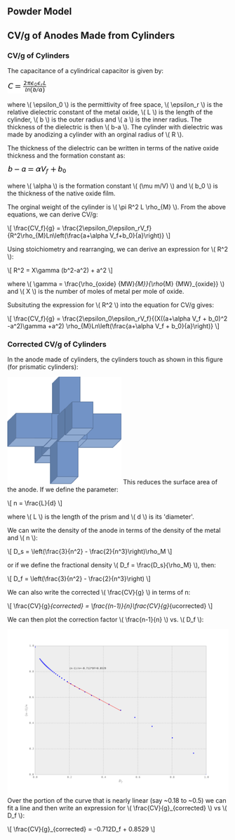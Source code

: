 ## Powder Model ##

## CV/g of Anodes Made from Cylinders ##

### CV/g of Cylinders ###

The capacitance of a cylindrical capacitor is given by:

![eq 1](./images/eq1.png)

where \\( \epsilon_0 \\) is the permittivity of free space, \\( \epsilon_r \\) is the relative dielectric constant of the metal oxide, \\( L \\) is the length of the cylinder, \\( b \\) is the outer radius and \\( a \\) is the inner radius. The thickness of the dielectric is then \\( b-a \\). The cylinder with dielectric was made by anodizing a cylinder with an orginal radius of \\( R \\).

The thickness of the dielectric can be written in terms of the native oxide thickness and the formation constant as:

![eq 2](./images/eq2.png)

where \\( \alpha \\) is the formation constant \\( (\mu m/V) \\) and \\( b_0 \\) is the thickness of the native oxide film.

The orginal weight of the cylinder is \\( \pi R^2 L \rho_{M} \\). From the above equations, we can derive CV/g:

\\[ \frac{CV_f}{g} = \frac{2\epsilon_0\epsilon_rV_f}{R^2\rho_{M}Ln\left(\frac{a+\alpha V_f+b_0}{a}\right)} \\]

Using stoichiometry and rearranging, we can derive an expression for \\( R^2 \\):

\\[ R^2 = X\gamma (b^2-a^2) + a^2 \\]

where \\( \gamma = \frac{\rho_{oxide} {MW}_{M}}{\rho_{M} {MW}_{oxide}} \\) and \\( X \\) is the number of moles of metal per mole of oxide.

Subsituting the expression for \\( R^2 \\) into the equation for CV/g gives:

\\[ \frac{CV_f}{g} = \frac{2\epsilon_0\epsilon_rV_f}{(X((a+\alpha V_f + b_0)^2 -a^2)\gamma +a^2) \rho_{M}Ln\left(\frac{a+\alpha V_f + b_0}{a}\right)} \\]

### Corrected CV/g of Cylinders ###

In the anode made of cylinders, the cylinders touch as shown in this figure (for prismatic cylinders):

![cylinders crossing](https://github.com/philiplessner/Powder-Model/blob/master/images/cyl-crossing.png)
This reduces the surface area of the anode. If we define the parameter:

\\[ n = \frac{L}{d} \\]

where \\( L \\) is the length of the prism and \\( d \\) is its 'diameter'.

We can write the density of the anode in terms of the density of the metal and \\( n \\):

\\[ D_s = \left(\frac{3}{n^2} - \frac{2}{n^3}\right)\rho_M \\]

or if we define the fractional density \\( D_f = \frac{D_s}{\rho_M} \\), then:

\\[ D_f = \left(\frac{3}{n^2} - \frac{2}{n^3}\right) \\]

We can also write the corrected \\( \frac{CV}{g} \\) in terms of n:

\\[ \frac{CV}{g}_{corrected} = \frac{(n-1)}{n}\frac{CV}{g}_{ucorrected} \\]

We can then plot the correction factor \\( \frac{n-1}{n} \\) vs. \\( D_f \\):

![correction factor](https://github.com/philiplessner/Powder-Model/blob/master/images/correction.svg)
Over the portion of the curve that is nearly linear (say ~0.18 to ~0.5) we can fit a line and then write an expression for \\( \frac{CV}{g}_{corrected} \\) vs \\( D_f \\):

\\[ \frac{CV}{g}_{corrected} = -0.712D_f + 0.8529 \\]
